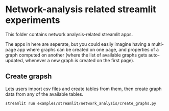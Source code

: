 # Network-analysis related streamlit experiments

This folder contains network analysis-related streamlit apps.

The apps in here are seperate, but you could easily imagine having a multi-page app where graphs can be created on one page,
and properties of a graph computed on another (where the list of available graphs gets auto-updated, whenever a new graph is created on the first page).

## Create grapsh

Lets users import csv files and create tables from them, then create graph data from any of the available tables.

```
streamlit run examples/streamlit/network_analysis/create_graphs.py
```
